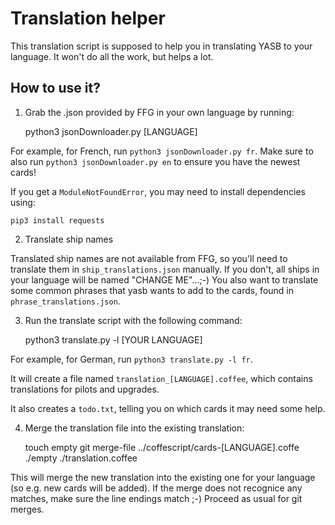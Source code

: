 # Translation helper

This translation script is supposed to help you in translating YASB to your
language.
It won't do all the work, but helps a lot.

## How to use it?

1. Grab the .json provided by FFG in your own language by running:

   python3 jsonDownloader.py [LANGUAGE]

For example, for French, run `python3 jsonDownloader.py fr`.
Make sure to also run `python3 jsonDownloader.py en` to ensure you have the
newest cards!

If you get a `ModuleNotFoundError`, you may need to install dependencies using:

    pip3 install requests

2. Translate ship names

Translated ship names are not available from FFG, so you'll need to translate
them in `ship_translations.json` manually.
If you don't, all ships in your language will be named "CHANGE ME"...;-)
You also want to translate some common phrases that yasb wants to add to the
cards, found in `phrase_translations.json`.

3. Run the translate script with the following command:

   python3 translate.py -l [YOUR LANGUAGE]

For example, for German, run `python3 translate.py -l fr`.

It will create a file named `translation_[LANGUAGE].coffee`, which contains
translations for pilots and upgrades.

It also creates a `todo.txt`, telling you on which cards it may need some help. 

4. Merge the translation file into the existing translation:

   touch empty
   git merge-file ../coffescript/cards-[LANGUAGE].coffe ./empty ./translation.coffee

This will merge the new translation into the existing one for your language (so e.g. new cards will be added). If the merge does not recognice any matches, make sure the line endings match ;-)
Proceed as usual for git merges.